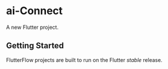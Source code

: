 # ai-Connect

A new Flutter project.

## Getting Started

FlutterFlow projects are built to run on the Flutter _stable_ release.
